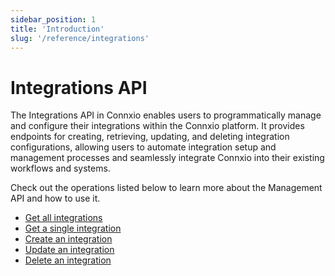 ```yaml
---
sidebar_position: 1
title: 'Introduction'
slug: '/reference/integrations'
---
```


# Integrations API

The Integrations API in Connxio enables users to programmatically manage and configure their integrations within the Connxio platform. It provides endpoints for creating, retrieving, updating, and deleting integration configurations, allowing users to automate integration setup and management processes and seamlessly integrate Connxio into their existing workflows and systems.

Check out the operations listed below to learn more about the Management API and how to use it.
- [Get all integrations](/reference/integrations/get-all-integrations)
- [Get a single integration](/reference/integrations/get-single-integration)
- [Create an integration](/reference/integrations/create-integration)
- [Update an integration](/reference/integrations/update-integration)
- [Delete an integration](/reference/integrations/delete-integration)